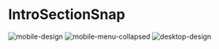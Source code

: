 # IntroSectionSnap
![mobile-design](https://github.com/user-attachments/assets/1d3f6ab5-e05b-45ad-9ac6-f3dabebe1d29) ![mobile-menu-collapsed](https://github.com/user-attachments/assets/b1b7033b-4b4b-48c3-ba4a-f5e67a063b32)
![desktop-design](https://github.com/user-attachments/assets/8cd69389-8eb0-47b1-a515-cd1af79a5bc3)





